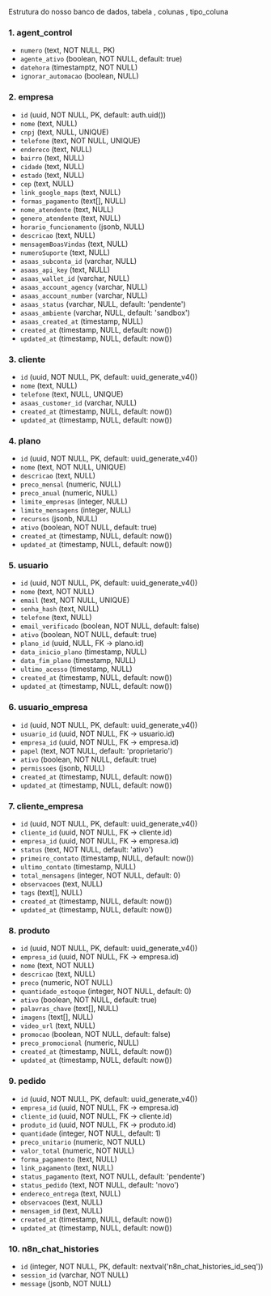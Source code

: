 Estrutura do nosso banco de dados, tabela , colunas , tipo_coluna


### 1. agent_control
- `numero` (text, NOT NULL, PK)
- `agente_ativo` (boolean, NOT NULL, default: true)
- `datehora` (timestamptz, NOT NULL)
- `ignorar_automacao` (boolean, NULL)

### 2. empresa
- `id` (uuid, NOT NULL, PK, default: auth.uid())
- `nome` (text, NULL)
- `cnpj` (text, NULL, UNIQUE)
- `telefone` (text, NOT NULL, UNIQUE)
- `endereco` (text, NULL)
- `bairro` (text, NULL)
- `cidade` (text, NULL)
- `estado` (text, NULL)
- `cep` (text, NULL)
- `link_google_maps` (text, NULL)
- `formas_pagamento` (text[], NULL)
- `nome_atendente` (text, NULL)
- `genero_atendente` (text, NULL)
- `horario_funcionamento` (jsonb, NULL)
- `descricao` (text, NULL)
- `mensagemBoasVindas` (text, NULL)
- `numeroSuporte` (text, NULL)
- `asaas_subconta_id` (varchar, NULL)
- `asaas_api_key` (text, NULL)
- `asaas_wallet_id` (varchar, NULL)
- `asaas_account_agency` (varchar, NULL)
- `asaas_account_number` (varchar, NULL)
- `asaas_status` (varchar, NULL, default: 'pendente')
- `asaas_ambiente` (varchar, NULL, default: 'sandbox')
- `asaas_created_at` (timestamp, NULL)
- `created_at` (timestamp, NULL, default: now())
- `updated_at` (timestamp, NULL, default: now())

### 3. cliente
- `id` (uuid, NOT NULL, PK, default: uuid_generate_v4())
- `nome` (text, NULL)
- `telefone` (text, NULL, UNIQUE)
- `asaas_customer_id` (varchar, NULL)
- `created_at` (timestamp, NULL, default: now())
- `updated_at` (timestamp, NULL, default: now())

### 4. plano
- `id` (uuid, NOT NULL, PK, default: uuid_generate_v4())
- `nome` (text, NOT NULL, UNIQUE)
- `descricao` (text, NULL)
- `preco_mensal` (numeric, NULL)
- `preco_anual` (numeric, NULL)
- `limite_empresas` (integer, NULL)
- `limite_mensagens` (integer, NULL)
- `recursos` (jsonb, NULL)
- `ativo` (boolean, NOT NULL, default: true)
- `created_at` (timestamp, NULL, default: now())
- `updated_at` (timestamp, NULL, default: now())

### 5. usuario
- `id` (uuid, NOT NULL, PK, default: uuid_generate_v4())
- `nome` (text, NOT NULL)
- `email` (text, NOT NULL, UNIQUE)
- `senha_hash` (text, NULL)
- `telefone` (text, NULL)
- `email_verificado` (boolean, NOT NULL, default: false)
- `ativo` (boolean, NOT NULL, default: true)
- `plano_id` (uuid, NULL, FK -> plano.id)
- `data_inicio_plano` (timestamp, NULL)
- `data_fim_plano` (timestamp, NULL)
- `ultimo_acesso` (timestamp, NULL)
- `created_at` (timestamp, NULL, default: now())
- `updated_at` (timestamp, NULL, default: now())

### 6. usuario_empresa
- `id` (uuid, NOT NULL, PK, default: uuid_generate_v4())
- `usuario_id` (uuid, NOT NULL, FK -> usuario.id)
- `empresa_id` (uuid, NOT NULL, FK -> empresa.id)
- `papel` (text, NOT NULL, default: 'proprietario')
- `ativo` (boolean, NOT NULL, default: true)
- `permissoes` (jsonb, NULL)
- `created_at` (timestamp, NULL, default: now())
- `updated_at` (timestamp, NULL, default: now())

### 7. cliente_empresa
- `id` (uuid, NOT NULL, PK, default: uuid_generate_v4())
- `cliente_id` (uuid, NOT NULL, FK -> cliente.id)
- `empresa_id` (uuid, NOT NULL, FK -> empresa.id)
- `status` (text, NOT NULL, default: 'ativo')
- `primeiro_contato` (timestamp, NULL, default: now())
- `ultimo_contato` (timestamp, NULL)
- `total_mensagens` (integer, NOT NULL, default: 0)
- `observacoes` (text, NULL)
- `tags` (text[], NULL)
- `created_at` (timestamp, NULL, default: now())
- `updated_at` (timestamp, NULL, default: now())

### 8. produto
- `id` (uuid, NOT NULL, PK, default: uuid_generate_v4())
- `empresa_id` (uuid, NOT NULL, FK -> empresa.id)
- `nome` (text, NOT NULL)
- `descricao` (text, NULL)
- `preco` (numeric, NOT NULL)
- `quantidade_estoque` (integer, NOT NULL, default: 0)
- `ativo` (boolean, NOT NULL, default: true)
- `palavras_chave` (text[], NULL)
- `imagens` (text[], NULL)
- `video_url` (text, NULL)
- `promocao` (boolean, NOT NULL, default: false)
- `preco_promocional` (numeric, NULL)
- `created_at` (timestamp, NULL, default: now())
- `updated_at` (timestamp, NULL, default: now())

### 9. pedido
- `id` (uuid, NOT NULL, PK, default: uuid_generate_v4())
- `empresa_id` (uuid, NOT NULL, FK -> empresa.id)
- `cliente_id` (uuid, NOT NULL, FK -> cliente.id)
- `produto_id` (uuid, NOT NULL, FK -> produto.id)
- `quantidade` (integer, NOT NULL, default: 1)
- `preco_unitario` (numeric, NOT NULL)
- `valor_total` (numeric, NOT NULL)
- `forma_pagamento` (text, NULL)
- `link_pagamento` (text, NULL)
- `status_pagamento` (text, NOT NULL, default: 'pendente')
- `status_pedido` (text, NOT NULL, default: 'novo')
- `endereco_entrega` (text, NULL)
- `observacoes` (text, NULL)
- `mensagem_id` (text, NULL)
- `created_at` (timestamp, NULL, default: now())
- `updated_at` (timestamp, NULL, default: now())

### 10. n8n_chat_histories
- `id` (integer, NOT NULL, PK, default: nextval('n8n_chat_histories_id_seq'))
- `session_id` (varchar, NOT NULL)
- `message` (jsonb, NOT NULL)
